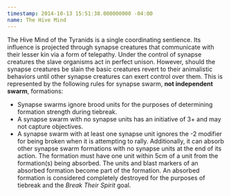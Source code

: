 ```yaml
---
timestamp: 2014-10-13 15:51:38.000000000 -04:00
name: The Hive Mind
---
```

The Hive Mind of the Tyranids is a single coordinating sentience. Its influence is projected through synapse creatures that communicate with their lesser kin via a form of telepathy. Under the control of synapse creatures the slave organisms act in perfect unison. However, should the synapse creatures be slain the basic creatures revert to their animalistic behaviors until other synapse creatures can exert control over them. This is represented by the following rules for synapse swarm, **not independent swarm**, formations:

* Synapse swarms ignore brood units for the purposes of determining formation strength during tiebreak.
* A synapse swarm with no synapse units has an initiative of 3+ and may not capture objectives.
* A synapse swarm with at least one synapse unit ignores the -2 modifier for being broken when it is attempting to rally. Additionally, it can absorb other synapse swarm formations with no synapse units at the end of its action. The formation must have one unit within 5cm of a unit from the formation(s) being absorbed. The units and blast markers of an absorbed formation become part of the formation. An absorbed formation is considered completely destroyed for the purposes of tiebreak and the _Break Their Spirit_ goal.
